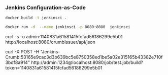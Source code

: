 ### Jenkins Configuration-as-Code


```sh
docker build -t jenkinsci .

docker run -d  --name jenkinsci -p 8080:8080  jenkinsci
```


curl -s -u admin:1140831a61581415fcfad56186299e5b01  http://localhost:8080/crumbIssuer/api/json

curl -X POST  -H "Jenkins-Crumb:53165e9cac3d3b639bc5e8750358ed1be5a02e315165b43382e710f3bdf8a914" http://admin:1234@localhost:8080/job/test.job/build?token=1140831a61581415fcfad56186299e5b01